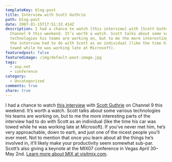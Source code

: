 ```yaml
---
templateKey: blog-post
title: Interview with Scott Guthrie
path: blog-post
date: 2007-01-15T17:51:33.414Z
description: I had a chance to watch [this interview] with [Scott Guthrie] on
  Channel 9 this weekend. It’s worth a watch. Scott talks about some various
  technologies his teams are working on, but to me the more interesting parts of
  the interview had to do with Scott as an individual (like the time his car was
  towed while he was working late at Microsoft).
featuredpost: false
featuredimage: /img/default-post-image.jpg
tags:
  - asp.net
  - conference
category:
  - Uncategorized
comments: true
share: true
---
```

<!--StartFragment-->

I had a chance to watch [this interview](http://channel9.msdn.com/showpost.aspx?postid=271984) with [Scott Guthrie](http://weblogs.asp.net/scottgu) on Channel 9 this weekend. It’s worth a watch. Scott talks about some various technologies his teams are working on, but to me the more interesting parts of the interview had to do with Scott as an individual (like the time his car was towed while he was working late at Microsoft). If you’ve never met him, he’s very approachable, down to earh, and just one of the nicest people you’ll ever meet. Not to mention that once you learn about all the things he’s involved in, it’ll likely make your productivity seem somewhat sub-par. Scott’s also giving a keynote at the MIX07 conference in Vegas April 30–May 2nd. [Learn more about MIX at visitmix.com](http://visitmix.com/).

<!--EndFragment-->